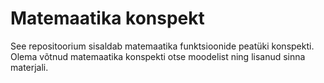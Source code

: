 # Matemaatika konspekt

See repositoorium sisaldab matemaatika funktsioonide peatüki konspekti. Olema võtnud matemaatika konspekti otse moodelist ning lisanud sinna materjali. 
